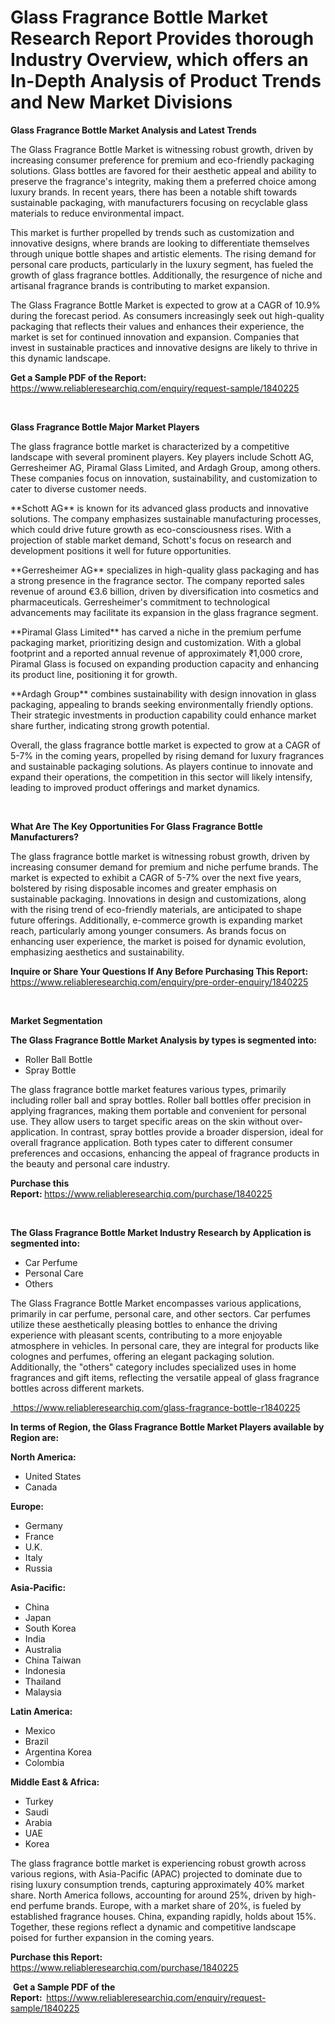 <p><h1>Glass Fragrance Bottle Market Research Report Provides thorough Industry Overview, which offers an In-Depth Analysis of Product Trends and New Market Divisions</h1></p><p><strong>Glass Fragrance Bottle Market Analysis and Latest Trends</strong></p>
<p><p>The Glass Fragrance Bottle Market is witnessing robust growth, driven by increasing consumer preference for premium and eco-friendly packaging solutions. Glass bottles are favored for their aesthetic appeal and ability to preserve the fragrance's integrity, making them a preferred choice among luxury brands. In recent years, there has been a notable shift towards sustainable packaging, with manufacturers focusing on recyclable glass materials to reduce environmental impact. </p><p>This market is further propelled by trends such as customization and innovative designs, where brands are looking to differentiate themselves through unique bottle shapes and artistic elements. The rising demand for personal care products, particularly in the luxury segment, has fueled the growth of glass fragrance bottles. Additionally, the resurgence of niche and artisanal fragrance brands is contributing to market expansion. </p><p>The Glass Fragrance Bottle Market is expected to grow at a CAGR of 10.9% during the forecast period. As consumers increasingly seek out high-quality packaging that reflects their values and enhances their experience, the market is set for continued innovation and expansion. Companies that invest in sustainable practices and innovative designs are likely to thrive in this dynamic landscape.</p></p>
<p><strong>Get a Sample PDF of the Report:&nbsp;</strong> <a href="https://www.reliableresearchiq.com/enquiry/request-sample/1840225?utm_campaign=3200&utm_medium=2&utm_source=Github&utm_content=ia&utm_term=19042025&utm_id=glass-fragrance-bottle">https://www.reliableresearchiq.com/enquiry/request-sample/1840225</a></p>
<p>&nbsp;</p>
<p><strong>Glass Fragrance Bottle Major Market Players</strong></p>
<p><p>The glass fragrance bottle market is characterized by a competitive landscape with several prominent players. Key players include Schott AG, Gerresheimer AG, Piramal Glass Limited, and Ardagh Group, among others. These companies focus on innovation, sustainability, and customization to cater to diverse customer needs.</p><p>**Schott AG** is known for its advanced glass products and innovative solutions. The company emphasizes sustainable manufacturing processes, which could drive future growth as eco-consciousness rises. With a projection of stable market demand, Schott's focus on research and development positions it well for future opportunities.</p><p>**Gerresheimer AG** specializes in high-quality glass packaging and has a strong presence in the fragrance sector. The company reported sales revenue of around €3.6 billion, driven by diversification into cosmetics and pharmaceuticals. Gerresheimer's commitment to technological advancements may facilitate its expansion in the glass fragrance segment.</p><p>**Piramal Glass Limited** has carved a niche in the premium perfume packaging market, prioritizing design and customization. With a global footprint and a reported annual revenue of approximately ₹1,000 crore, Piramal Glass is focused on expanding production capacity and enhancing its product line, positioning it for growth.</p><p>**Ardagh Group** combines sustainability with design innovation in glass packaging, appealing to brands seeking environmentally friendly options. Their strategic investments in production capability could enhance market share further, indicating strong growth potential.</p><p>Overall, the glass fragrance bottle market is expected to grow at a CAGR of 5-7% in the coming years, propelled by rising demand for luxury fragrances and sustainable packaging solutions. As players continue to innovate and expand their operations, the competition in this sector will likely intensify, leading to improved product offerings and market dynamics.</p></p>
<p>&nbsp;</p>
<p><strong>What Are The Key Opportunities For Glass Fragrance Bottle Manufacturers?</strong></p>
<p><p>The glass fragrance bottle market is witnessing robust growth, driven by increasing consumer demand for premium and niche perfume brands. The market is expected to exhibit a CAGR of 5-7% over the next five years, bolstered by rising disposable incomes and greater emphasis on sustainable packaging. Innovations in design and customizations, along with the rising trend of eco-friendly materials, are anticipated to shape future offerings. Additionally, e-commerce growth is expanding market reach, particularly among younger consumers. As brands focus on enhancing user experience, the market is poised for dynamic evolution, emphasizing aesthetics and sustainability.</p></p>
<p><strong>Inquire or Share Your Questions If Any Before Purchasing This Report:</strong> <a href="https://www.reliableresearchiq.com/enquiry/pre-order-enquiry/1840225?utm_campaign=3200&utm_medium=2&utm_source=Github&utm_content=ia&utm_term=19042025&utm_id=glass-fragrance-bottle">https://www.reliableresearchiq.com/enquiry/pre-order-enquiry/1840225</a></p>
<p>&nbsp;</p>
<p><strong>Market Segmentation</strong></p>
<p><strong>The Glass Fragrance Bottle Market Analysis by types is segmented into:</strong></p>
<p><ul><li>Roller Ball Bottle</li><li>Spray Bottle</li></ul></p>
<p><p>The glass fragrance bottle market features various types, primarily including roller ball and spray bottles. Roller ball bottles offer precision in applying fragrances, making them portable and convenient for personal use. They allow users to target specific areas on the skin without over-application. In contrast, spray bottles provide a broader dispersion, ideal for overall fragrance application. Both types cater to different consumer preferences and occasions, enhancing the appeal of fragrance products in the beauty and personal care industry.</p></p>
<p><strong>Purchase this Report:&nbsp;</strong><a href="https://www.reliableresearchiq.com/purchase/1840225?utm_campaign=3200&utm_medium=2&utm_source=Github&utm_content=ia&utm_term=19042025&utm_id=glass-fragrance-bottle">https://www.reliableresearchiq.com/purchase/1840225</a></p>
<p>&nbsp;</p>
<p><strong>The Glass Fragrance Bottle Market Industry Research by Application is segmented into:</strong></p>
<p><ul><li>Car Perfume</li><li>Personal Care</li><li>Others</li></ul></p>
<p><p>The Glass Fragrance Bottle Market encompasses various applications, primarily in car perfume, personal care, and other sectors. Car perfumes utilize these aesthetically pleasing bottles to enhance the driving experience with pleasant scents, contributing to a more enjoyable atmosphere in vehicles. In personal care, they are integral for products like colognes and perfumes, offering an elegant packaging solution. Additionally, the "others" category includes specialized uses in home fragrances and gift items, reflecting the versatile appeal of glass fragrance bottles across different markets.</p></p>
<p><a href="https://www.reliableresearchiq.com/glass-fragrance-bottle-r1840225?utm_campaign=3200&utm_medium=2&utm_source=Github&utm_content=ia&utm_term=19042025&utm_id=glass-fragrance-bottle">&nbsp;https://www.reliableresearchiq.com/glass-fragrance-bottle-r1840225</a></p>
<p><strong>In terms of Region, the Glass Fragrance Bottle Market Players available by Region are:</strong></p>
<p>
    <p> <strong> North America: </strong>
        <ul>
            <li>United States</li>
            <li>Canada</li>
        </ul>
        </p> 
    <p> <strong> Europe: </strong>
        <ul>
            <li>Germany</li>
            <li>France</li>
            <li>U.K.</li>
            <li>Italy</li>
            <li>Russia</li>
        </ul>
        </p> 
    <p> <strong> Asia-Pacific: </strong>
        <ul>
            <li>China</li>
            <li>Japan</li>
            <li>South Korea</li>
            <li>India</li>
            <li>Australia</li>
            <li>China Taiwan</li>
            <li>Indonesia</li>
            <li>Thailand</li>
            <li>Malaysia</li>
        </ul>
        </p> 
    <p> <strong> Latin America: </strong>
        <ul>
            <li>Mexico</li>
            <li>Brazil</li>
            <li>Argentina Korea</li>
            <li>Colombia</li>
        </ul>
        </p> 
    <p> <strong> Middle East & Africa: </strong>
        <ul>
            <li>Turkey</li>
            <li>Saudi</li>
            <li>Arabia</li>
            <li>UAE</li>
            <li>Korea</li>
        </ul>
    </p>
    </p>
<p><p>The glass fragrance bottle market is experiencing robust growth across various regions, with Asia-Pacific (APAC) projected to dominate due to rising luxury consumption trends, capturing approximately 40% market share. North America follows, accounting for around 25%, driven by high-end perfume brands. Europe, with a market share of 20%, is fueled by established fragrance houses. China, expanding rapidly, holds about 15%. Together, these regions reflect a dynamic and competitive landscape poised for further expansion in the coming years.</p></p>
<p><strong>Purchase this Report: </strong><a href="https://www.reliableresearchiq.com/purchase/1840225?utm_campaign=3200&utm_medium=2&utm_source=Github&utm_content=ia&utm_term=19042025&utm_id=glass-fragrance-bottle">https://www.reliableresearchiq.com/purchase/1840225</a></p>
<p>&nbsp;<strong>Get a Sample PDF of the Report:&nbsp;&nbsp;</strong><a href="https://www.reliableresearchiq.com/enquiry/request-sample/1840225?utm_campaign=3200&utm_medium=2&utm_source=Github&utm_content=ia&utm_term=19042025&utm_id=glass-fragrance-bottle">https://www.reliableresearchiq.com/enquiry/request-sample/1840225</a></p>
<p><strong></strong></p>
<p><p></p><p></p><p></p></p>